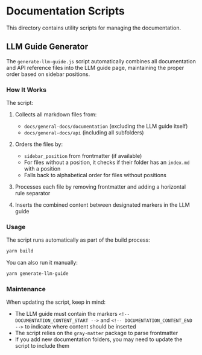 # Documentation Scripts

This directory contains utility scripts for managing the documentation.

## LLM Guide Generator

The `generate-llm-guide.js` script automatically combines all documentation and API reference files into the LLM guide page, maintaining the proper order based on sidebar positions.

### How It Works

The script:

1. Collects all markdown files from:
   - `docs/general-docs/documentation` (excluding the LLM guide itself)
   - `docs/general-docs/api` (including all subfolders)

2. Orders the files by:
   - `sidebar_position` from frontmatter (if available)
   - For files without a position, it checks if their folder has an `index.md` with a position
   - Falls back to alphabetical order for files without positions

3. Processes each file by removing frontmatter and adding a horizontal rule separator

4. Inserts the combined content between designated markers in the LLM guide

### Usage

The script runs automatically as part of the build process:

```bash
yarn build
```

You can also run it manually:

```bash
yarn generate-llm-guide
```

### Maintenance

When updating the script, keep in mind:

- The LLM guide must contain the markers `<!-- DOCUMENTATION_CONTENT_START -->` and `<!-- DOCUMENTATION_CONTENT_END -->` to indicate where content should be inserted
- The script relies on the `gray-matter` package to parse frontmatter
- If you add new documentation folders, you may need to update the script to include them
